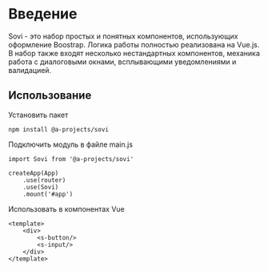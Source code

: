# Введение

Sovi - это набор простых и понятных компонентов, использующих оформление Boostrap. Логика работы полностью реализована на Vue.js. 
В набор также входят несколько нестандартных компонентов, механика работа с диалоговыми окнами, всплывающими уведомлениями и валидацией.

## Использование

Установить пакет
```
npm install @a-projects/sovi
```

Подключить модуль в файле main.js
```
import Sovi from '@a-projects/sovi'

createApp(App)
    .use(router)
    .use(Sovi)
    .mount('#app')
```


Использовать в компонентах Vue
```
<template>
    <div>
        <s-button/>
        <s-input/>
    </div>
</template>
```
